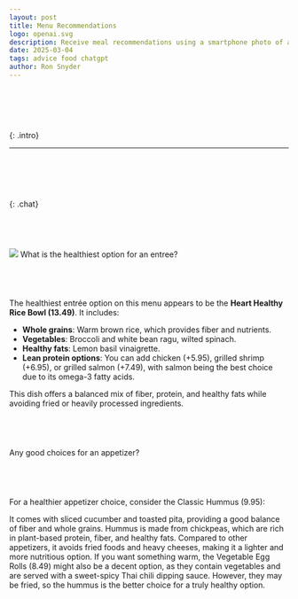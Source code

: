 ```yaml
---
layout: post
title: Menu Recommendations
logo: openai.svg
description: Receive meal recommendations using a smartphone photo of a restaurant menu. 
date: 2025-03-04
tags: advice food chatgpt
author: Ron Snyder
---
```


# &nbsp;
{: .intro}

---

# &nbsp;
{: .chat}

## &nbsp;

![](/chats/photos/menu.jpg)
What is the healthiest option for an entree?

## &nbsp;

The healthiest entrée option on this menu appears to be the **Heart Healthy Rice Bowl (13.49)**. It includes:
- **Whole grains**: Warm brown rice, which provides fiber and nutrients.
- **Vegetables**: Broccoli and white bean ragu, wilted spinach.
- **Healthy fats**: Lemon basil vinaigrette.
- **Lean protein options**: You can add chicken (+5.95), grilled shrimp (+6.95), or grilled salmon (+7.49), with salmon being the best choice due to its omega-3 fatty acids.

This dish offers a balanced mix of fiber, protein, and healthy fats while avoiding fried or heavily processed ingredients.

## &nbsp;

Any good choices for an appetizer?

## &nbsp;

For a healthier appetizer choice, consider the Classic Hummus (9.95):

It comes with sliced cucumber and toasted pita, providing a good balance of fiber and whole grains.
Hummus is made from chickpeas, which are rich in plant-based protein, fiber, and healthy fats.
Compared to other appetizers, it avoids fried foods and heavy cheeses, making it a lighter and more nutritious option.
If you want something warm, the Vegetable Egg Rolls (8.49) might also be a decent option, as they contain vegetables and are served with a sweet-spicy Thai chili dipping sauce. However, they may be fried, so the hummus is the better choice for a truly healthy option.
